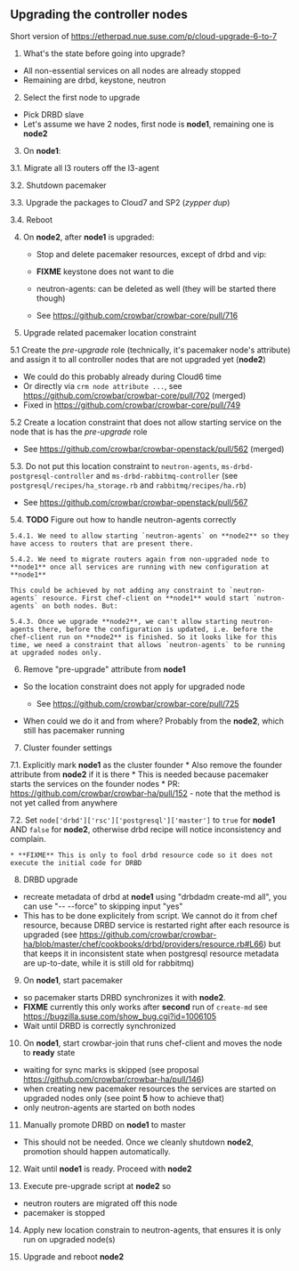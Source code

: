 ## Upgrading the controller nodes

Short version of https://etherpad.nue.suse.com/p/cloud-upgrade-6-to-7

1. What's the state before going into upgrade?
  * All non-essential services on all nodes are already stopped
  * Remaining are drbd, keystone, neutron
  
2. Select the first node to upgrade
  * Pick DRBD slave
  * Let's assume we have 2 nodes, first node is **node1**, remaining one is **node2**

3. On **node1**:

  3.1. Migrate  all l3 routers off the l3-agent
  
  3.2. Shutdown pacemaker
  
  3.3. Upgrade the packages to Cloud7 and SP2 (*zypper dup*)
  
  3.4. Reboot
  
4. On **node2**, after **node1** is upgraded:
  
   * Stop and delete pacemaker resources, except of drbd and vip:

   * **FIXME** keystone does not want to die
   
   * neutron-agents: can be deleted as well (they will be started there though)
   
   * See https://github.com/crowbar/crowbar-core/pull/716

5. Upgrade related pacemaker location constraint

  5.1 Create the *pre-upgrade* role (technically, it's pacemaker node's attribute) and assign it to all controller nodes that are not upgraded yet (**node2**)

   * We could do this probably already during Cloud6 time
   * Or directly via ``crm node attribute ...``, see https://github.com/crowbar/crowbar-core/pull/702 (merged)
   * Fixed in https://github.com/crowbar/crowbar-core/pull/749
  
  5.2 Create a location constraint that does not allow starting service on the node that is has the *pre-upgrade* role
   * See https://github.com/crowbar/crowbar-openstack/pull/562 (merged)
     
  5.3. Do not put this location constraint to `neutron-agents`, `ms-drbd-postgresql-controller` and `ms-drbd-rabbitmq-controller` (see `postgresql/recipes/ha_storage.rb` and `rabbitmq/recipes/ha.rb`)
  
   * See https://github.com/crowbar/crowbar-openstack/pull/567
   
  5.4. **TODO** Figure out how to handle neutron-agents correctly
   
    5.4.1. We need to allow starting `neutron-agents` on **node2** so they have access to routers that are present there.
   
    5.4.2. We need to migrate routers again from non-upgraded node to **node1** once all services are running with new configuration at **node1**
   
    This could be achieved by not adding any constraint to `neutron-agents` resource. First chef-client on **node1** would start `nutron-agents` on both nodes. But:
   
    5.4.3. Once we upgrade **node2**, we can't allow starting neutron-agents there, before the configuration is updated, i.e. before the chef-client run on **node2** is finished. So it looks like for this time, we need a constraint that allows `neutron-agents` to be running at upgraded nodes only.
   
  
6. Remove "pre-upgrade" attribute from **node1** 

  * So the location constraint does not apply for upgraded node
  
    * See https://github.com/crowbar/crowbar-core/pull/725
    
  * When could we do it and from where? Probably from the **node2**, which still has pacemaker running
  
  
7. Cluster founder settings

  7.1. Explicitly mark **node1** as the cluster founder
    * Also remove the founder attribute from **node2** if it is there
    * This is needed because pacemaker starts the services on the founder nodes
    * PR: https://github.com/crowbar/crowbar-ha/pull/152 - note that the method is not yet called from anywhere
    
  7.2. Set ``node['drbd']['rsc']['postgresql']['master']`` to ``true`` for **node1** AND ``false`` for **node2**, otherwise drbd recipe will notice inconsistency and complain.
   
    * **FIXME** This is only to fool drbd resource code so it does not execute the initial code for DRBD
  
8. DRBD upgrade

  * recreate metadata of drbd at **node1** using "drbdadm create-md all", you can use "-- --force" to skipping input  "yes"
  * This has to be done explicitely from script. We cannot do it from chef resource, because DRBD service is restarted right after each resource is upgraded (see https://github.com/crowbar/crowbar-ha/blob/master/chef/cookbooks/drbd/providers/resource.rb#L66) but that keeps it in inconsistent state when postgresql resource metadata are up-to-date, while it is still old for rabbitmq)
 
9. On **node1**, start pacemaker

  * so pacemaker starts DRBD synchronizes it with **node2**.
  * **FIXME** currently this only works after **second** run of `create-md` see  https://bugzilla.suse.com/show_bug.cgi?id=1006105
  * Wait until DRBD is correctly synchronized

10. On **node1**, start crowbar-join that runs chef-client and moves the node to **ready** state

  * waiting for sync marks is skipped (see proposal https://github.com/crowbar/crowbar-ha/pull/146)
  * when creating new pacemaker resources the services are started on upgraded nodes only (see point **5** how to achieve that)
  * only neutron-agents are started on both nodes
  
11. Manually promote DRBD on **node1** to master
  * This should not be needed. Once we cleanly shutdown **node2**, promotion should happen automatically.
  
12. Wait until **node1** is ready. Proceed with **node2**

13. Execute pre-upgrade script at **node2** so
  * neutron routers are migrated off this node
  * pacemaker is stopped
  
14. Apply new location constrain to neutron-agents, that ensures it is only run on upgraded node(s)

15. Upgrade and reboot **node2**
  

